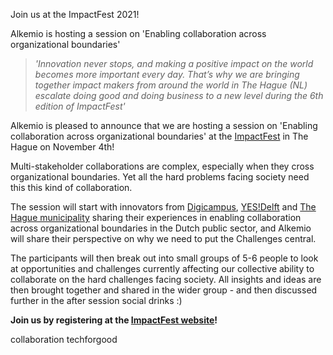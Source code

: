 Join us at the ImpactFest 2021!

Alkemio is hosting a session on 'Enabling collaboration across organizational boundaries'



> *'Innovation never stops, and making a positive impact on the world  becomes more important every day. That’s why we are bringing together  impact makers from around the world in The Hague (NL) escalate doing  good and doing business to a new level during the 6th edition of  ImpactFest'*



Alkemio is pleased to announce that we are hosting a session on 'Enabling collaboration across organizational boundaries' at the [ImpactFest](https://www.impactfest.nl/) in The Hague on November 4th!



Multi-stakeholder collaborations are complex, especially when they cross organizational boundaries. Yet all the hard problems facing society  need this this kind of collaboration. 

The session will start with innovators from [Digicampus](https://digicampus.tech), [YES!Delft](https://yesdelft.nl) and [The Hague municipality](https://denhaag.nl) sharing their experiences  in  enabling collaboration across organizational boundaries in the Dutch  public sector, and Alkemio will share their perspective on why we need  to put the Challenges central.  

 The participants will then break out into small groups of 5-6 people to  look at opportunities and challenges currently affecting our collective  ability to collaborate on the hard challenges facing society. All  insights and ideas are then brought together and shared in the wider  group - and then discussed further in the after session social drinks :)

**Join us by registering at the [ImpactFest website](https://app.swapcard.com/event/impactfest-2021/planning/UGxhbm5pbmdfNzI1Mzc1)!**



collaboration techforgood

